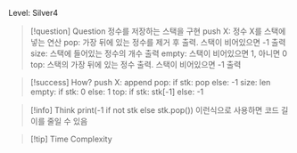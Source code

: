 Level: Silver4

> [!question] Question
> 정수를 저장하는 스택을 구현
> push X: 정수 X를 스택에 넣는 연산
> pop: 가장 뒤에 있는 정수를 제거 후 출력. 스택이 비어있으면 -1 출력
> size: 스택에 들어있는 정수의 개수 출력
> empty: 스택이 비어있으면 1, 아니면 0
> top: 스택의 가장 뒤에 있는 정수 출력. 스택이 비어있으면 -1 출력

> [!success] How?
> push X: append
> pop: if stk: pop else: -1
> size: len
> empty: if stk: 0 else: 1
> top: if stk: stk[-1] else: -1

> [!info] Think
> print(-1 if not stk else stk.pop()) 이런식으로 사용하면 코드 길이를 줄일 수 있음

> [!tip] Time Complexity
